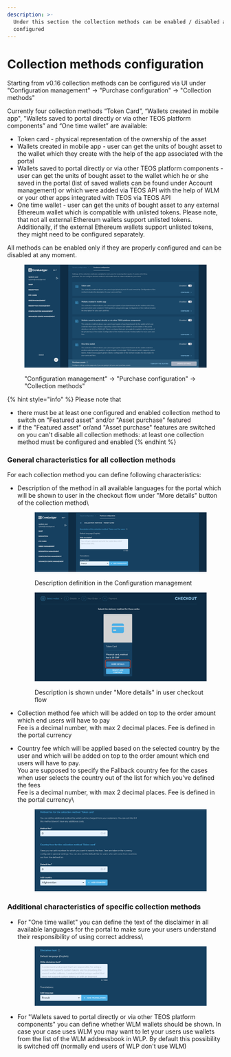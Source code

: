 ```yaml
---
description: >-
  Under this section the collection methods can be enabled / disabled and
  configured
---
```


# Collection methods configuration

Starting from v0.16 collection methods can be configured via UI under "Configuration management" -> "Purchase configuration" -> "Collection methods"

Currently four collection methods “Token Card”, “Wallets created in mobile app", "Wallets saved to portal directly or via other TEOS platform components” and “One time wallet” are available:

* Token card - physical representation of the ownership of the asset
* Wallets created in mobile app - user can get the units of bought asset to the wallet which they create with the help of the app associated with the portal
* Wallets saved to portal directly or via other TEOS platform components - user can get the units of bought asset to the wallet which he or she saved in the portal (list of saved wallets can be found under Account management) or which were added via TEOS API with the help of WLM or your other apps integrated with TEOS via TEOS API
* One time wallet - user can get the units of bought asset to any external Ethereum wallet which is compatible with unlisted tokens. Please note, that not all external Ethereum wallets support unlisted tokens. Additionally, if the external Ethereum wallets support unlisted tokens, they might need to be configured separately.&#x20;

All methods can be enabled only if they are properly configured and can be disabled at any moment.

<figure><img src="../../../../.gitbook/assets/image (22).png" alt=""><figcaption><p> "Configuration management" -> "Purchase configuration" -> "Collection methods"</p></figcaption></figure>

{% hint style="info" %}
Please note that

* there must be at least one configured and enabled collection method to switch on  "Featured asset" and/or "Asset purchase" featured
* if the "Featured asset" or/and "Asset purchase" features are switched on you can't disable all collection methods: at least one collection method must be configured and enabled
{% endhint %}

### General characteristics for all collection methods

For each collection method you can define following characteristics:

*   Description of the method in all available languages for the portal which will be shown to user in the checkout flow under "More details" button of the collection method\


    <div>

    <figure><img src="../../../../.gitbook/assets/image (23).png" alt=""><figcaption><p>Description definition in the Configuration management</p></figcaption></figure>

     

    <figure><img src="../../../../.gitbook/assets/image (29).png" alt=""><figcaption><p>Description is shown under "More details" in user checkout flow</p></figcaption></figure>

    </div>
* Collection method fee which will be added on top to the order amount which end users will have to pay\
  Fee is a decimal number, with max 2 decimal places. Fee is defined in the portal currency
*   Country fee which will be applied based on the selected country by the user and which will be added on top to the order amount which end users will have to pay. \
    You are supposed to specify the Fallback country fee for the cases when user selects the country out of the list for which you've defined the fees\
    Fee is a decimal number, with max 2 decimal places. Fee is defined in the portal currency\


    <figure><img src="../../../../.gitbook/assets/image (24).png" alt=""><figcaption></figcaption></figure>

### Additional characteristics of specific collection methods

*   For "One time wallet" you can define the text of the disclaimer in all available languages for the portal to make sure your users understand their responsibility of using correct address\


    <figure><img src="../../../../.gitbook/assets/image (25).png" alt=""><figcaption></figcaption></figure>
* For "Wallets saved to portal directly or via other TEOS platform components" you can define whether WLM wallets should be shown. In case your case uses WLM you may want to let your users use wallets from the list of the WLM addressbook in WLP. By default this possibility is switched off (normally end users of WLP don't use WLM)
